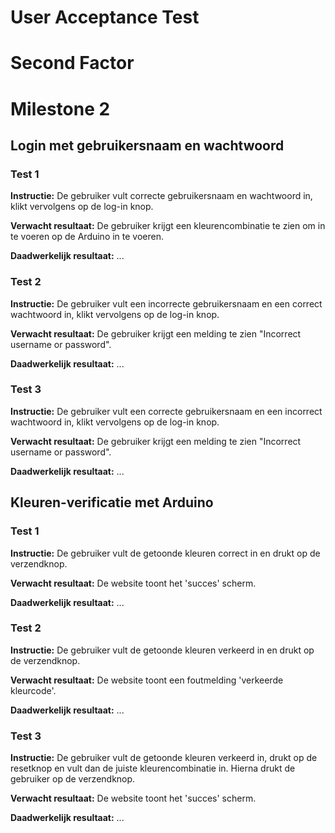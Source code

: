 # User Acceptance Test
# Second Factor
# Milestone 2


## Login met gebruikersnaam en wachtwoord

### Test 1

**Instructie:**
De gebruiker vult correcte gebruikersnaam en wachtwoord in, klikt vervolgens op de log-in knop.

**Verwacht resultaat:**
De gebruiker krijgt een kleurencombinatie te zien om in te voeren op de Arduino in te voeren.

**Daadwerkelijk resultaat:**
...



### Test 2

**Instructie:**
De gebruiker vult een incorrecte gebruikersnaam en een correct wachtwoord in, klikt vervolgens op de log-in knop.

**Verwacht resultaat:**
De gebruiker krijgt een melding te zien "Incorrect username or password".

**Daadwerkelijk resultaat:**
...



### Test 3

**Instructie:**
De gebruiker vult een correcte gebruikersnaam en een incorrect wachtwoord in, klikt vervolgens op de log-in knop.

**Verwacht resultaat:**
De gebruiker krijgt een melding te zien "Incorrect username or password".

**Daadwerkelijk resultaat:**
...



## Kleuren-verificatie met Arduino

### Test 1

**Instructie:**
De gebruiker vult de getoonde kleuren correct in en drukt op de verzendknop.

**Verwacht resultaat:**
De website toont het 'succes' scherm.

**Daadwerkelijk resultaat:**
...


### Test 2

**Instructie:**
De gebruiker vult de getoonde kleuren verkeerd in en drukt op de verzendknop.

**Verwacht resultaat:**
De website toont een foutmelding 'verkeerde kleurcode'. 

**Daadwerkelijk resultaat:**
...

### Test 3

**Instructie:**
De gebruiker vult de getoonde kleuren verkeerd in, drukt op de resetknop en vult dan de juiste kleurencombinatie in. 
Hierna drukt de gebruiker op de verzendknop.

**Verwacht resultaat:**
De website toont het 'succes' scherm.

**Daadwerkelijk resultaat:**
...
